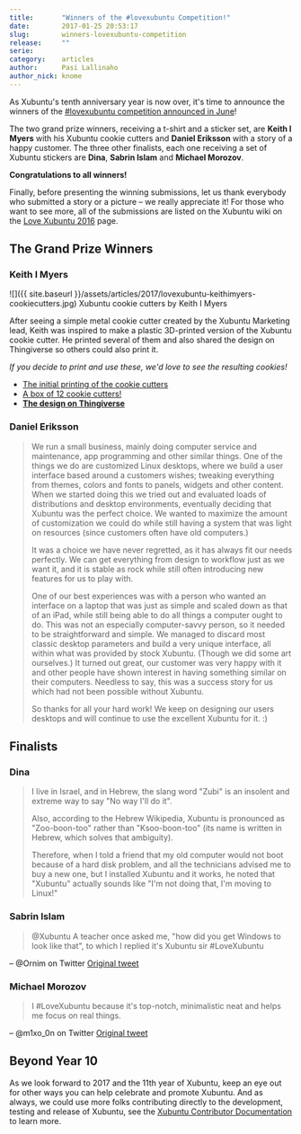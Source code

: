 ```yaml
---
title:       "Winners of the #lovexubuntu Competition!"
date:        2017-01-25 20:53:17
slug:        winners-lovexubuntu-competition
release:     ""
serie:       
category:    articles
author:      Pasi Lallinaho
author_nick: knome
---
```


As Xubuntu's tenth anniversary year is now over, it's time to announce the winners of the [\#lovexubuntu competition announced in June](http://xubuntu.org/news/looking-memorable-fun-xubuntu-stories/)!

The two grand prize winners, receiving a t-shirt and a sticker set, are **Keith I Myers** with his Xubuntu cookie cutters and **Daniel Eriksson** with a story of a happy customer. The three other finalists, each one receiving a set of Xubuntu stickers are **Dina**, **Sabrin Islam** and **Michael Morozov**.

**Congratulations to all winners!**

Finally, before presenting the winning submissions, let us thank everybody who submitted a story or a picture – we really appreciate it! For those who want to see more, all of the submissions are listed on the Xubuntu wiki on the [Love Xubuntu 2016](https://wiki.xubuntu.org/marketing/projects/lovexubuntu/2016) page.

The Grand Prize Winners
-----------------------

### Keith I Myers

![]({{ site.baseurl }}/assets/articles/2017/lovexubuntu-keithimyers-cookiecutters.jpg)
Xubuntu cookie cutters by Keith I Myers

After seeing a simple metal cookie cutter created by the Xubuntu Marketing lead, Keith was inspired to make a plastic 3D-printed version of the Xubuntu cookie cutter. He printed several of them and also shared the design on Thingiverse so others could also print it.

*If you decide to print and use these, we'd love to see the resulting cookies!*

- [The initial printing of the cookie cutters](https://plus.google.com/+KeithIMyers/posts/YCwxjuxJKYE)
- [A box of 12 cookie cutters!](https://plus.google.com/+KeithIMyers/posts/JYUxKptzf2t)
- [**The design on Thingiverse**](https://www.thingiverse.com/thing:1642573)

### Daniel Eriksson

> We run a small business, mainly doing computer service and maintenance, app programming and other similar things. One of the things we do are customized Linux desktops, where we build a user interface based around a customers wishes; tweaking everything from themes, colors and fonts to panels, widgets and other content. When we started doing this we tried out and evaluated loads of distributions and desktop environments, eventually deciding that Xubuntu was the perfect choice. We wanted to maximize the amount of customization we could do while still having a system that was light on resources (since customers often have old computers.)
>
> It was a choice we have never regretted, as it has always fit our needs perfectly. We can get everything from design to workflow just as we want it, and it is stable as rock while still often introducing new features for us to play with.
>
> One of our best experiences was with a person who wanted an interface on a laptop that was just as simple and scaled down as that of an iPad, while still being able to do all things a computer ought to do. This was not an especially computer-savvy person, so it needed to be straightforward and simple. We managed to discard most classic desktop parameters and build a very unique interface, all within what was provided by stock Xubuntu. (Though we did some art ourselves.) It turned out great, our customer was very happy with it and other people have shown interest in having something similar on their computers. Needless to say, this was a success story for us which had not been possible without Xubuntu.
>
> So thanks for all your hard work! We keep on designing our users desktops and will continue to use the excellent Xubuntu for it. :)

Finalists
---------

### Dina

> I live in Israel, and in Hebrew, the slang word "Zubi" is an insolent and extreme way to say "No way I'll do it".
>
> Also, according to the Hebrew Wikipedia, Xubuntu is pronounced as "Zoo-boon-too" rather than "Ksoo-boon-too" (its name is written in Hebrew, which solves that ambiguity).
>
> Therefore, when I told a friend that my old computer would not boot because of a hard disk problem, and all the technicians advised me to buy a new one, but I installed Xubuntu and it works, he noted that "Xubuntu" actually sounds like "I'm not doing that, I'm moving to Linux!"

### Sabrin Islam

> @Xubuntu A teacher once asked me, "how did you get Windows to look like that", to which I replied it's Xubuntu sir #LoveXubuntu

– @Ornim on Twitter [Original tweet](https://twitter.com/Ornim/status/764006924811546624)

### Michael Morozov

> I #LoveXubuntu because it's top-notch, minimalistic neat and helps me focus on real things.

– @m1xo_0n on Twitter [Original tweet](https://twitter.com/m1xo_0n/status/752853361641357312)</div>

Beyond Year 10
--------------

As we look forward to 2017 and the 11th year of Xubuntu, keep an eye out for other ways you can help celebrate and promote Xubuntu. And as always, we could use more folks contributing directly to the development, testing and release of Xubuntu, see the [Xubuntu Contributor Documentation](http://docs.xubuntu.org/contributors/) to learn more.
